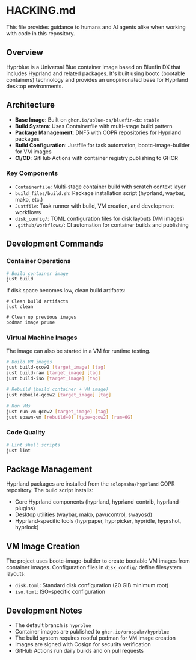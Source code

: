 # HACKING.md

This file provides guidance to humans and AI agents alike when working with code in this repository.

## Overview

Hyprblue is a Universal Blue container image based on Bluefin DX that includes Hyprland and related packages. It's built using bootc (bootable containers) technology and provides an unopinionated base for Hyprland desktop environments.

## Architecture

- **Base Image**: Built on `ghcr.io/ublue-os/bluefin-dx:stable`
- **Build System**: Uses Containerfile with multi-stage build pattern
- **Package Management**: DNF5 with COPR repositories for Hyprland packages
- **Build Configuration**: Justfile for task automation, bootc-image-builder for VM images
- **CI/CD**: GitHub Actions with container registry publishing to GHCR

### Key Components

- `Containerfile`: Multi-stage container build with scratch context layer
- `build_files/build.sh`: Package installation script (hyprland, waybar, mako, etc.)
- `Justfile`: Task runner with build, VM creation, and development workflows
- `disk_config/`: TOML configuration files for disk layouts (VM images)
- `.github/workflows/`: CI automation for container builds and publishing

## Development Commands

### Container Operations
```bash
# Build container image
just build
```

If disk space becomes low, clean build artifacts:

```
# Clean build artifacts
just clean

# Clean up previous images
podman image prune
```

### Virtual Machine Images

The image can also be started in a VM for runtime testing.

```bash
# Build VM images
just build-qcow2 [target_image] [tag]
just build-raw [target_image] [tag] 
just build-iso [target_image] [tag]

# Rebuild (build container + VM image)
just rebuild-qcow2 [target_image] [tag]

# Run VMs
just run-vm-qcow2 [target_image] [tag]
just spawn-vm [rebuild=0] [type=qcow2] [ram=6G]
```

### Code Quality
```bash
# Lint shell scripts
just lint
```

## Package Management

Hyprland packages are installed from the `solopasha/hyprland` COPR repository. The build script installs:
- Core Hyprland components (hyprland, hyprland-contrib, hyprland-plugins)
- Desktop utilities (waybar, mako, pavucontrol, swayosd)
- Hyprland-specific tools (hyprpaper, hyprpicker, hypridle, hyprshot, hyprlock)

## VM Image Creation

The project uses bootc-image-builder to create bootable VM images from container images. Configuration files in `disk_config/` define filesystem layouts:
- `disk.toml`: Standard disk configuration (20 GiB minimum root)
- `iso.toml`: ISO-specific configuration

## Development Notes

- The default branch is `hyprblue`
- Container images are published to `ghcr.io/orospakr/hyprblue`
- The build system requires rootful podman for VM image creation
- Images are signed with Cosign for security verification
- GitHub Actions run daily builds and on pull requests
